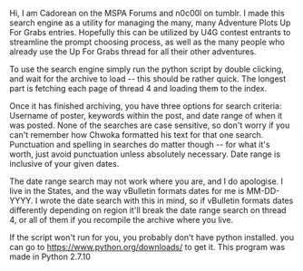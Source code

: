 Hi, I am Cadorean on the MSPA Forums and n0c00l on tumblr. I made this search engine as a utility for managing the many, many Adventure Plots Up For Grabs entries. Hopefully this can be utilized by U4G contest entrants to streamline the prompt choosing process, as well as the many people who already use the Up For Grabs thread for all their other adventures.

To use the search engine simply run the python script by double clicking, and wait for the archive to load -- this should be rather quick. The longest part is fetching each page of thread 4 and loading them to the index.

Once it has finished archiving, you have three options for search criteria: Username of poster, keywords within the post, and date range of when it was posted. None of the searches are case sensitive, so don't worry if you can't remember how Chwoka formatted his text for that one search. Punctuation and spelling in searches do matter though -- for what it's worth, just avoid punctuation unless absolutely necessary. Date range is inclusive of your given dates.

The date range search may not work where you are, and I do apologise. I live in the States, and the way vBulletin formats dates for me is MM-DD-YYYY. I wrote the date search with this in mind, so if vBulletin formats dates differently depending on region it'll break the date range search on thread 4, or all of them if you recompile the archive where you live.

If the script won't run for you, you probably don't have python installed. you can go to https://www.python.org/downloads/ to get it. This program was made in Python 2.7.10
